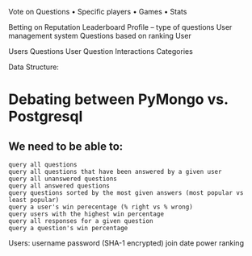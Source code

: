 Vote on Questions
•	Specific players
•	Games
•	Stats

Betting on Reputation
Leaderboard
Profile – type of questions
User management system
Questions based on ranking
User 


Users
Questions 
User Question Interactions
Categories


Data Structure:

Debating between PyMongo vs. Postgresql
=======================================

We need to be able to:
---------------------
	query all questions
	query all questions that have been answered by a given user
	query all unanswered questions
	query all answered questions
	query questions sorted by the most given answers (most popular vs least popular)
	query a user's win perecentage (% right vs % wrong)
	query users with the highest win percentage
	query all responses for a given question
	query a question's win percentage

Users:
	username
	password (SHA-1 encrypted)
	join date
	power ranking
	


